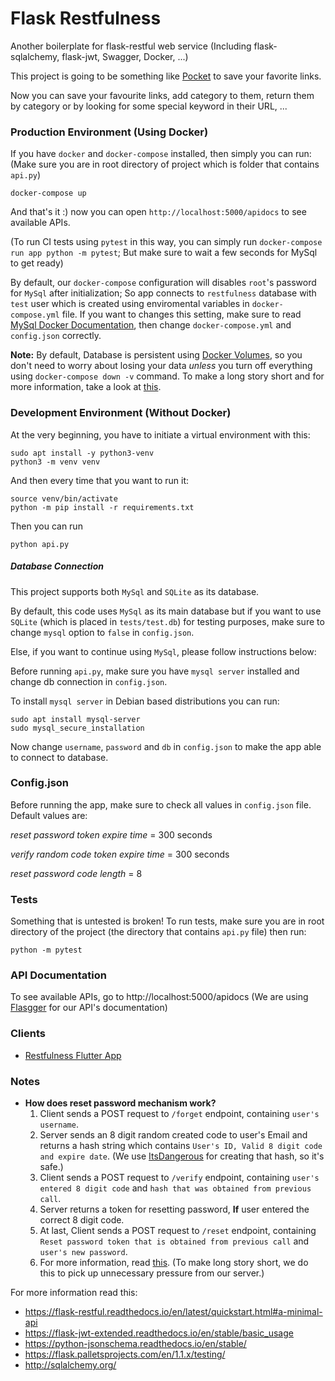 # Flask Restfulness

Another boilerplate for flask-restful web service (Including flask-sqlalchemy, flask-jwt, Swagger, Docker, ...)

This project is going to be something like [Pocket](https://getpocket.com/) to save your favorite links.

Now you can save your favourite links, add category to them, return them by category or by looking
for some special keyword in their URL, ...

### Production Environment (Using Docker)

If you have `docker` and `docker-compose` installed, then simply you can run:
(Make sure you are in root directory of project which is folder that contains `api.py`)
```
docker-compose up
```
And that's it :) now you can open `http://localhost:5000/apidocs` to see available APIs.


(To run CI tests using `pytest` in this way, you can simply run `docker-compose run app python -m pytest`; But make sure to wait a few seconds for MySql to get ready)

By default, our `docker-compose` configuration will disables `root`'s password for `MySql` after initialization; So app connects to `restfulness` database with `test` user which is created using enviromental variables in `docker-compose.yml` file. If you want to changes this setting, make
sure to read [MySql Docker Documentation](https://hub.docker.com/_/mysql), then change `docker-compose.yml` and `config.json` correctly.

**Note:** By default, Database is persistent using [Docker Volumes](https://docs.docker.com/storage/volumes/), so you don't need to worry about losing your data *unless* you turn off everything using `docker-compose down -v` command. To make a long story short and for more information, take a look
at [this](https://stackoverflow.com/a/39208187/5229664).


### Development Environment (Without Docker)

At the very beginning, you have to initiate a virtual environment with this:

```
sudo apt install -y python3-venv
python3 -m venv venv
```

And then every time that you want to run it:

```
source venv/bin/activate
python -m pip install -r requirements.txt
```

Then you can run

```
python api.py
```

##### Database Connection

This project supports both `MySql` and `SQLite` as its database.

By default, this code uses `MySql` as its main database but if you want to use `SQLite` (which is placed in `tests/test.db`) for testing purposes, make sure to change `mysql` option to `false` in `config.json`.

Else, if you want to continue using `MySql`, please follow instructions below:

Before running `api.py`, make sure you have `mysql server` installed and change db connection in
`config.json`.

To install `mysql server` in Debian based distributions you can run:

```
sudo apt install mysql-server
sudo mysql_secure_installation
```

Now change `username`, `password` and `db` in `config.json` to make the app able to connect
to database.


### Config.json
Before running the app, make sure to check all values in `config.json` file.
Default values are:

_reset password token expire time_ = 300 seconds

_verify random code token expire time_ = 300 seconds

_reset password code length_ = 8


### Tests

Something that is untested is broken!
To run tests, make sure you are in root directory of the project (the directory that contains `api.py` file) then run:
```
python -m pytest
```

### API Documentation
To see available APIs, go to http://localhost:5000/apidocs
(We are using [Flasgger](https://github.com/flasgger/flasgger) for our API's documentation)


### Clients
- [Restfulness Flutter App](https://github.com/Restfulness/Restfulness-flutter-app)


### Notes
- **How does reset password mechanism work?**
  1. Client sends a POST request to `/forget` endpoint, containing `user's username`.
  2. Server sends an 8 digit random created code to user's Email and returns a hash string which contains `User's ID, Valid 8 digit code and expire date`. (We use [ItsDangerous](https://itsdangerous.palletsprojects.com) for creating that hash, so it's safe.)
  3. Client sends a POST request to `/verify` endpoint, containing `user's entered 8 digit code` and `hash that was obtained from previous call`.
  4. Server returns a token for resetting password, **If** user entered the correct 8 digit code.
  5. At last, Client sends a POST request to `/reset` endpoint, containing `Reset password token that is obtained from previous call` and `user's new password`.
  6. For more information, read [this](https://dev.to/theanam/otp-verification-without-any-database-4ja5). (To make long story short, we do this to pick up unnecessary pressure from our server.)

For more information read this:

* https://flask-restful.readthedocs.io/en/latest/quickstart.html#a-minimal-api
* https://flask-jwt-extended.readthedocs.io/en/stable/basic_usage
* https://python-jsonschema.readthedocs.io/en/stable/
* https://flask.palletsprojects.com/en/1.1.x/testing/
* http://sqlalchemy.org/
